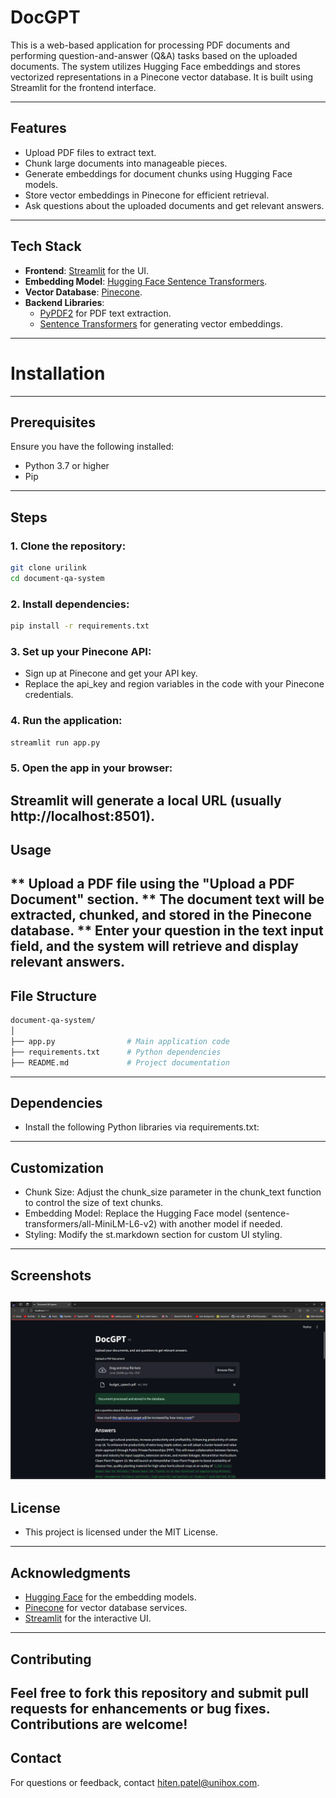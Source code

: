# DocGPT

This is a web-based application for processing PDF documents and performing question-and-answer (Q&A) tasks based on the uploaded documents. The system utilizes Hugging Face embeddings and stores vectorized representations in a Pinecone vector database. It is built using Streamlit for the frontend interface.

---

## Features

- Upload PDF files to extract text.
- Chunk large documents into manageable pieces.
- Generate embeddings for document chunks using Hugging Face models.
- Store vector embeddings in Pinecone for efficient retrieval.
- Ask questions about the uploaded documents and get relevant answers.

---

## Tech Stack

- **Frontend**: [Streamlit](https://streamlit.io/) for the UI.
- **Embedding Model**: [Hugging Face Sentence Transformers](https://huggingface.co/sentence-transformers/all-MiniLM-L6-v2).
- **Vector Database**: [Pinecone](https://www.pinecone.io/).
- **Backend Libraries**:
  - [PyPDF2](https://pypi.org/project/PyPDF2/) for PDF text extraction.
  - [Sentence Transformers](https://www.sbert.net/) for generating vector embeddings.

---

# Installation
---
## Prerequisites

Ensure you have the following installed:

- Python 3.7 or higher
- Pip
---
## Steps

### 1. Clone the repository:

   ```bash
   git clone urilink
   cd document-qa-system
   ```
### 2. Install dependencies:

```bash
pip install -r requirements.txt
```
### 3. Set up your Pinecone API:

- Sign up at Pinecone and get your API key.
- Replace the api_key and region variables in the code with your Pinecone credentials.
### 4. Run the application:

```bash
streamlit run app.py
```
### 5. Open the app in your browser:

Streamlit will generate a local URL (usually http://localhost:8501).
---
## Usage
** Upload a PDF file using the "Upload a PDF Document" section.
** The document text will be extracted, chunked, and stored in the Pinecone database.
** Enter your question in the text input field, and the system will retrieve and display relevant answers.
---
## File Structure
```bash
document-qa-system/
│
├── app.py                # Main application code
├── requirements.txt      # Python dependencies
├── README.md             # Project documentation
```
---
## Dependencies
- Install the following Python libraries via requirements.txt:
---
## Customization
- Chunk Size: Adjust the chunk_size parameter in the chunk_text function to control the size of text chunks.
- Embedding Model: Replace the Hugging Face model (sentence-transformers/all-MiniLM-L6-v2) with another model if needed.
- Styling: Modify the st.markdown section for custom UI styling.
---
## Screenshots
![Output Image](https://github.com/HitenXUnihox/VectorDocs/blob/main/documents/Screenshot%202025-01-10%20111530.png)
---
## License
- This project is licensed under the MIT License.
--- 
## Acknowledgments
- [Hugging Face](https://huggingface.co/) for the embedding models.
- [Pinecone](https://www.pinecone.io/) for vector database services.
- [Streamlit](https://streamlit.io/) for the interactive UI.
---
## Contributing
Feel free to fork this repository and submit pull requests for enhancements or bug fixes. Contributions are welcome!
---
## Contact
For questions or feedback, contact [hiten.patel@unihox.com](hiten.patel@unihox.com).
